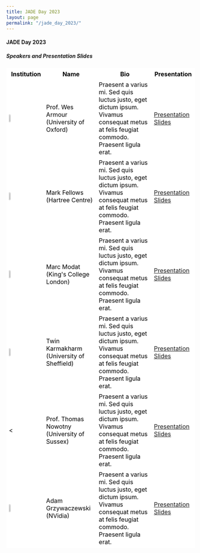 ```yaml
---
title: JADE Day 2023
layout: page
permalink: "/jade_day_2023/"
---
```


<style>
table.GeneratedTable {

  width: 100%;
  background-color: #ffffff;
  border-collapse: collapse;
  border-width: 2px;
  border-color: #ffffff;
  border-style: solid;
  color: #000000;
}

table.GeneratedTable td, table.GeneratedTable th {
  border-width: 2px;
  border-color: #ffffff;
  border-style: solid;
  padding: 3px;
}
</style>

#### JADE Day 2023

##### Speakers and Presentation Slides

<table class="GeneratedTable">
  <tr>
      <th style="width:20%">Institution</th>
      <th>Name</th>
      <th>Bio</th>
      <th>Presentation</th>
  </tr>
  <tr>
      <td><img src="{{ site.baseurl }}/img/logo/oxford-logo.gif" alt="" width="20%" height="20%"/></td>
      <td>Prof. Wes Armour (University of Oxford) </td>
      <td>Praesent a varius mi. Sed quis luctus justo, eget dictum ipsum. Vivamus consequat metus at felis feugiat commodo. Praesent ligula erat.</td>   
      <td><a href="/img/wa_jade_2023.pdf" target="_blank">Presentation Slides</a></td>
  </tr>
  <tr>
      <td><img src="{{ site.baseurl }}/img/logo/hartree_logo.png" alt="" width="20%" height="20%"/></td>
      <td>Mark Fellows (Hartree Centre)</td>
      <td>Praesent a varius mi. Sed quis luctus justo, eget dictum ipsum. Vivamus consequat metus at felis feugiat commodo. Praesent ligula erat.</td>   
      <td><a href="/img/mf_jade_2023.pdf" target="_blank">Presentation Slides</a></td>
  </tr>
  <tr>
      <td><img src="{{ site.baseurl }}/img/logo/kcl-logo.jpg" alt="" width="20%" height="20%"/></td>
      <td>Marc Modat (King's College London)</td>
      <td>Praesent a varius mi. Sed quis luctus justo, eget dictum ipsum. Vivamus consequat metus at felis feugiat commodo. Praesent ligula erat.</td>   
      <td><a href="/img/mm_jade_2023.pdf" target="_blank">Presentation Slides</a></td>
  </tr>
  <tr>
      <td><img src="{{ site.baseurl }}/img/logo/tuos.png" alt="" width="20%" height="20%"/></td>
      <td>Twin Karmakharm (University of Sheffield)</td>
      <td>Praesent a varius mi. Sed quis luctus justo, eget dictum ipsum. Vivamus consequat metus at felis feugiat commodo. Praesent ligula erat.</td>   
      <td><a href="/img/tk_jade_2023.pdf" target="_blank">Presentation Slides</a></td>
  </tr>
  <tr>
      <td><</td>
      <td>Prof. Thomas Nowotny (University of Sussex)</td>
      <td>Praesent a varius mi. Sed quis luctus justo, eget dictum ipsum. Vivamus consequat metus at felis feugiat commodo. Praesent ligula erat.</td>   
      <td><a href="/img/tn_jade_2023.pdf" target="_blank">Presentation Slides</a></td>
  </tr>
  <tr>
      <td><img src="{{ site.baseurl }}/img/logo/Nvidia_logo.png" alt="" width="20%" height="20%"/></td>
      <td>Adam Grzywaczewski (NVidia)</td>
      <td>Praesent a varius mi. Sed quis luctus justo, eget dictum ipsum. Vivamus consequat metus at felis feugiat commodo. Praesent ligula erat.</td>   
      <td><a href="/img/ag_jade_2023.pdf" target="_blank">Presentation Slides</a></td>
  </tr>
    
</table>


